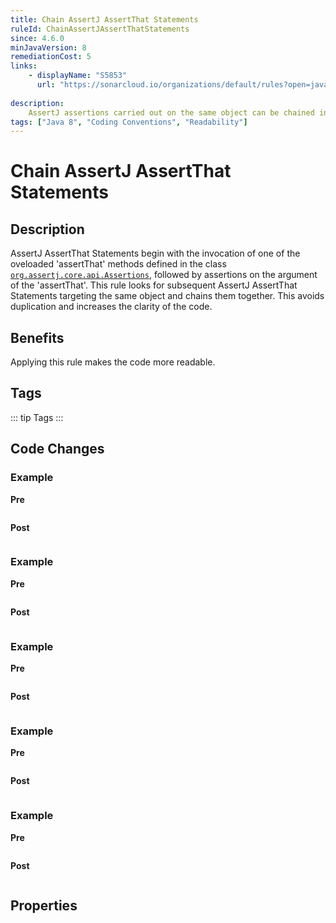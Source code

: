 ```yaml
---
title: Chain AssertJ AssertThat Statements
ruleId: ChainAssertJAssertThatStatements
since: 4.6.0
minJavaVersion: 8
remediationCost: 5
links:
    - displayName: "S5853"
      url: "https://sonarcloud.io/organizations/default/rules?open=java%3AS5853&q=S5853&rule_key=java%3AS5853"
    
description:
    AssertJ assertions carried out on the same object can be chained instead of using multiple assertThat, avoiding duplication and increasing the clarity of the code.
tags: ["Java 8", "Coding Conventions", "Readability"]
---
```


# Chain AssertJ AssertThat Statements

## Description

AssertJ AssertThat Statements begin with the invocation of one of the oveloaded 'assertThat' methods defined in the class [`org.assertj.core.api.Assertions`](https://javadoc.io/doc/org.assertj/assertj-core/latest/org/assertj/core/api/Assertions.html), followed by assertions on the argument of the 'assertThat'. This rule looks for subsequent AssertJ AssertThat Statements targeting the same object and chains them together. This avoids duplication and increases the clarity of the code.

## Benefits

Applying this rule makes the code more readable.


## Tags

::: tip Tags
<TagLinks />
:::

## Code Changes

### Example 

__Pre__
```java

```

__Post__
```java

```

### Example 

__Pre__
```java

```

__Post__
```java

```

### Example 

__Pre__
```java

```

__Post__
```java

```

### Example 

__Pre__
```java

```

__Post__
```java

```

### Example 

__Pre__
```java

```

__Post__
```java

```
<VersionNotice />


## Properties

<RuleProperties />
